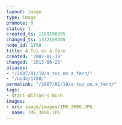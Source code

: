 ```yaml
---
layout: image
type: image
promote: 0
status: 1
created_ts: 1169198305
changed_ts: 1372159495
node_id: 1758
title: A Tui on a fern
created: '2007-01-19'
changed: '2013-06-25'
aliases:
- "/2007/01/19/a_tui_on_a_fern/"
- "/node/1758/"
permalink: "/2007/01/19/a_tui_on_a_fern/"
tags:
- Otari-Wilton's Bush
images:
- src: image/images/IMG_3096.JPG
  name: IMG_3096.JPG
---
```


